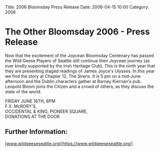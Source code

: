 Title: 2006 Bloomsday Press Release
Date: 2006-04-15 10:00
Category: 2006

# The Other Bloomsday 2006 - Press Release

Now that the excitement of the Joycean Bloomsday Centenary has passed
the Wild Geese Players of Seattle still continue their Joycean journey
(as ever kindly supported by the Irish Heritage Club). This is the ninth
year that they are presenting staged readings of James Joyce's Ulysses.
In this year we find the story at Chapter 12, The Sirens. It is 5 pm on
a mid-June afternoon and the Dublin characters gather at Barney
Kiernan's pub. Leopold Bloom joins the Citizen and a crowd of others, as
they discuss the state of the world.

FRIDAY JUNE 16TH, 8PM <br>
F.X. McRORY'S, <br>
OCCIDENTAL & KING, PIONEER SQUARE, <br>
DONATIONS AT THE DOOR

## Further Information:

[www.wildgeeseseattle.org](https://www.wildgeeseseattle.org/)
